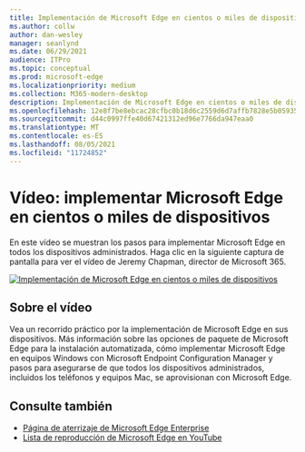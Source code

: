 ```yaml
---
title: Implementación de Microsoft Edge en cientos o miles de dispositivos
ms.author: collw
author: dan-wesley
manager: seanlynd
ms.date: 06/29/2021
audience: ITPro
ms.topic: conceptual
ms.prod: microsoft-edge
ms.localizationpriority: medium
ms.collection: M365-modern-desktop
description: Implementación de Microsoft Edge en cientos o miles de dispositivos
ms.openlocfilehash: 12e8f7be8ebcac28cfbc0b18d6c2559d6d7affb7828e5b05935396cfbe07f2fa
ms.sourcegitcommit: d44c0997ffe40d67421312ed96e7766da947eaa0
ms.translationtype: MT
ms.contentlocale: es-ES
ms.lasthandoff: 08/05/2021
ms.locfileid: "11724852"
---
```

# <a name="video-deploy-microsoft-edge-to-hundreds-or-thousands-of-devices"></a>Vídeo: implementar Microsoft Edge en cientos o miles de dispositivos

En este vídeo se muestran los pasos para implementar Microsoft Edge en todos los dispositivos administrados. Haga clic en la siguiente captura de pantalla para ver el vídeo de Jeremy Chapman, director de Microsoft 365.

[![Implementación de Microsoft Edge en cientos o miles de dispositivos](media/microsoft-edge-video-deploy/0.png)](http://www.youtube.com/watch?v=o90UsN6g6NE "Deploy Microsoft Edge to hundreds or thousands of devices")

## <a name="about-the-video"></a>Sobre el vídeo

Vea un recorrido práctico por la implementación de Microsoft Edge en sus dispositivos. Más información sobre las opciones de paquete de Microsoft Edge para la instalación automatizada, cómo implementar Microsoft Edge en equipos Windows con Microsoft Endpoint Configuration Manager y pasos para asegurarse de que todos los dispositivos administrados, incluidos los teléfonos y equipos Mac, se aprovisionan con Microsoft Edge.

## <a name="see-also"></a>Consulte también

- [Página de aterrizaje de Microsoft Edge Enterprise](https://aka.ms/EdgeEnterprise)
- [Lista de reproducción de Microsoft Edge en YouTube](https://www.youtube.com/playlist?list=PLXtHYVsvn_b-uXh1tMeYpT-0iD8tD3tFy)
